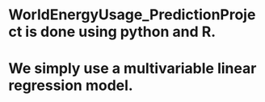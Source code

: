 # WorldEnergyUsage_PredictionProject is done using python and R. 
# We simply use a multivariable linear regression model.
